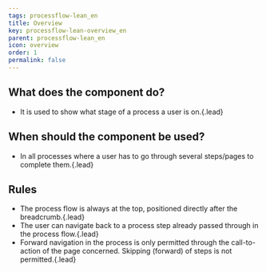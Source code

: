 ```yaml
---
tags: processflow-lean_en
title: Overview
key: processflow-lean-overview_en
parent: processflow-lean_en
icon: overview
order: 1
permalink: false  
---
```


## What does the component do? 
* It is used to show what stage of a process a user is on.{.lead}

## When should the component be used?
* In all processes where a user has to go through several steps/pages to complete them.{.lead}

## Rules
* The process flow is always at the top, positioned directly after the <sbb-link variant="inline" type="button" href="/{{page.lang}}/design-system/lean/components/breadcrumb">breadcrumb</sbb-link>.{.lead}
* The user can navigate back to a process step already passed through in the process flow.{.lead}
* Forward navigation in the process is only permitted through the call-to-action of the page concerned. Skipping (forward) of steps is not permitted.{.lead}